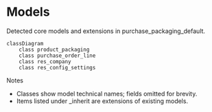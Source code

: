 # Models

Detected core models and extensions in purchase_packaging_default.

```mermaid
classDiagram
    class product_packaging
    class purchase_order_line
    class res_company
    class res_config_settings
```

Notes
- Classes show model technical names; fields omitted for brevity.
- Items listed under _inherit are extensions of existing models.
